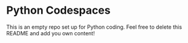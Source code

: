 # Python Codespaces 

This is an empty repo set up for Python coding. 
Feel free to delete this README and add you own content!
